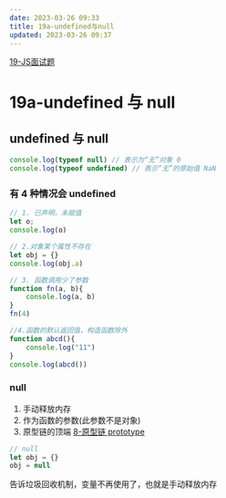 ```yaml
---
date: 2023-03-26 09:33
title: 19a-undefined与null
updated: 2023-03-26 09:37
---
```

[19-JS面试题](19-JS面试题.md)
# 19a-undefined 与 null

## undefined 与 null

```js
console.log(typeof null) // 表示为“无”对象 0
console.log(typeof undefined) // 表示“无”的原始值 NaN
```

### 有 4 种情况会 undefined

```js
// 1. 已声明，未赋值
let o;
console.log(o)

// 2.对象某个属性不存在
let obj = {}
console.log(obj.a)

// 3. 函数调用少了参数
function fn(a, b){
    console.log(a, b)
}
fn(4)

//4.函数的默认返回值，构造函数除外
function abcd(){
    console.log("11")
}
console.log(abcd())
```

### null

1. 手动释放内存
2. 作为函数的参数(此参数不是对象)
3. 原型链的顶端 [8-原型链 prototype](8-原型链prototype.md)

```js
// null
let obj = {}
obj = null
```

告诉垃圾回收机制，变量不再使用了，也就是手动释放内存
